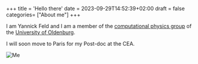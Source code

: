 +++
title = 'Hello there'
date = 2023-09-29T14:52:39+02:00
draft = false
categories= ["About me"]
+++


I am Yannick Feld and I am a member of the [computational physics group](https://uol.de/compphys/) of the 
[University of Oldenburg](https://uol.de/). 

I will soon move to Paris for my Post-doc at the CEA.

![Me](/images/me_defense.jpg)
